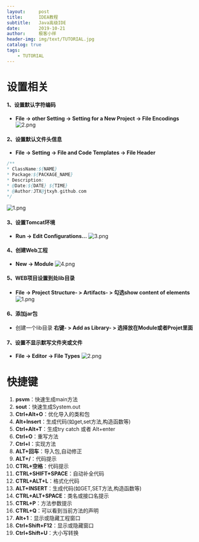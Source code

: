 ```yaml
---
layout:     post                    
title:      IDEA教程                     
subtitle:   Java高级IDE               
date:       2019-10-21               
author:     极客小祥                      
header-img: img/text/TUTORIAL.jpg   
catalog: true                        
tags:                                
    - TUTORIAL
---
```


# 设置相关
#### 1、设置默认字符编码
* **File -\> other Setting -\> Setting for a New Project -\> File Encodings**
![2.png](https://i.loli.net/2019/10/21/5dWF7kvbYMODros.png)

#### 2、设置默认文件头信息
* **File -\> Setting -\> File and Code Templates -\> File Header**

```java
/**
* ClassName:${NAME}
* Package:${PACKAGE_NAME}
* Description:
* @Date:${DATE} ${TIME}
* @Author:JTX@jtxyh.github.com
*/
```
    
![1.png](https://i.loli.net/2019/10/21/nfSg6qswavu2ULy.png)

#### 3、设置Tomcat环境
* **Run -\> Edit Configurations...**
![3.png](https://i.loli.net/2019/10/21/6Lp3OwFjuhiWtsm.png)

#### 4、创建Web工程
* **New -\> Module**
![4.png](https://i.loli.net/2019/10/21/Zq97sKz8ualFDRx.png)

#### 5、WEB项目设置到处lib目录
* **File -\> Project Structure- \> Artifacts- \> 勾选show content of elements**
![1.png](https://i.loli.net/2019/10/22/P4O35VsCAoxLf9G.png)

#### 6、添加jar包
* 创建一个lib目录  **右键-  \>  Add as Library-  \>  选择放在Module或者Projet里面**

#### 7、设置不显示默写文件夹或文件
* **File -\> Editor -\> File Types**
![2.png](https://i.loli.net/2019/10/22/lempITGK4H5NzDZ.png)


# 快捷键
1. **psvm**：快速生成main方法
2. **sout**：快速生成System.out
3. **Ctrl+Alt+O**：优化导入的类和包 
4. **Alt+Insert**：生成代码(如get,set方法,构造函数等) 
5. **Ctrl+Alt+T**：生成try catch  或者 Alt+enter 
6. **Ctrl+O**：重写方法  
7. **Ctrl+I**：实现方法 
8. **ALT+回车**：导入包,自动修正  
9. **ALT+/**：代码提示 
10. **CTRL+空格**：代码提示  
11. **CTRL+SHIFT+SPACE**：自动补全代码  
12. **CTRL+ALT+L**：格式化代码  
13. **ALT+INSERT**：生成代码(如GET,SET方法,构造函数等)  
14. **CTRL+ALT+SPACE**：类名或接口名提示  
15. **CTRL+P**：方法参数提示  
16. **CTRL+Q**：可以看到当前方法的声明 
17. **Alt+1**：显示或隐藏工程窗口
18. **Ctrl+Shift+F12**：显示或隐藏窗口
19. **Ctrl+Shift+U**：大小写转换